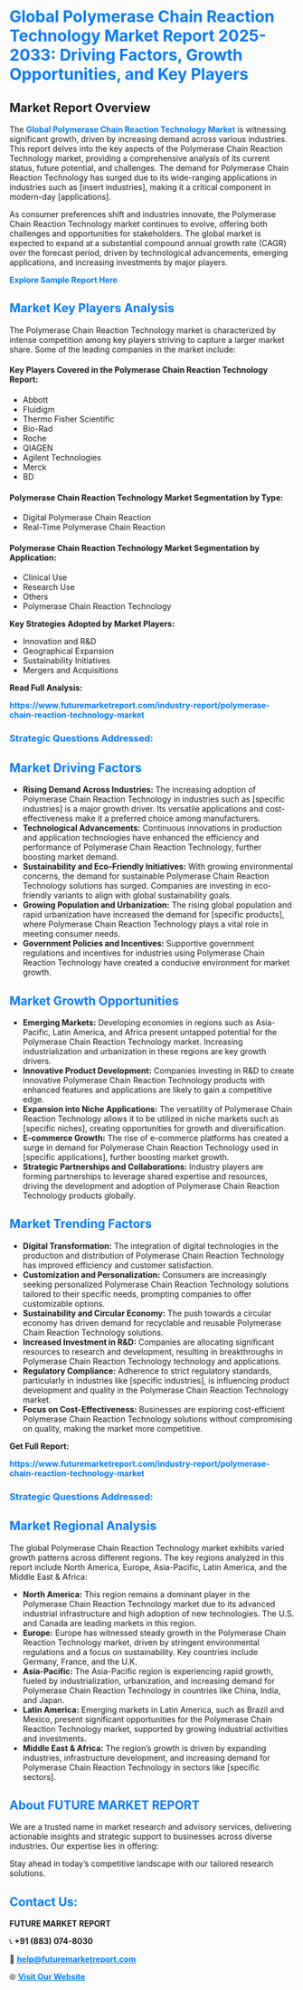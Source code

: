 <h1 style="color: #007BFF;">Global Polymerase Chain Reaction Technology Market Report 2025-2033: Driving Factors, Growth Opportunities, and Key Players</h1>

<section id="overview">
<h2>Market Report Overview</h2>
<p>The <a href="https://www.futuremarketreport.com/industry-report/polymerase-chain-reaction-technology-market" style="color: #007BFF; text-decoration: none;"><strong>Global Polymerase Chain Reaction Technology Market</strong></a> is witnessing significant growth, driven by increasing demand across various industries. This report delves into the key aspects of the Polymerase Chain Reaction Technology market, providing a comprehensive analysis of its current status, future potential, and challenges. The demand for Polymerase Chain Reaction Technology has surged due to its wide-ranging applications in industries such as [insert industries], making it a critical component in modern-day [applications].</p>
<p>As consumer preferences shift and industries innovate, the Polymerase Chain Reaction Technology market continues to evolve, offering both challenges and opportunities for stakeholders. The global market is expected to expand at a substantial compound annual growth rate (CAGR) over the forecast period, driven by technological advancements, emerging applications, and increasing investments by major players.</p>
</section>

<section id="overview">
<p><a href="https://www.futuremarketreport.com/request-sample/reportId=113232" style="color: #007BFF; text-decoration: none;"><strong>Explore Sample Report Here</strong></a></p>
</section>

<section id="key-players">
<h2 style="color: #007BFF;">Market Key Players Analysis</h2>
<p>The Polymerase Chain Reaction Technology market is characterized by intense competition among key players striving to capture a larger market share. Some of the leading companies in the market include:</p>
<h4>Key Players Covered in the Polymerase Chain Reaction Technology Report:</h4>
<ul><li>Abbott</li><li>Fluidigm</li><li>Thermo Fisher Scientific</li><li>Bio-Rad</li><li>Roche</li><li>QIAGEN</li><li>Agilent Technologies</li><li>Merck</li><li>BD</li></ul>
<h4>Polymerase Chain Reaction Technology Market Segmentation by Type:</h4>
<ul><li>Digital Polymerase Chain Reaction</li><li>Real-Time Polymerase Chain Reaction</li></ul>

<h4>Polymerase Chain Reaction Technology Market Segmentation by Application:</h4>
<ul><li>Clinical Use</li><li>Research Use</li><li>Others</li><li>Polymerase Chain Reaction Technology</li></ul>
<p><strong>Key Strategies Adopted by Market Players:</strong></p>
<ul>
<li>Innovation and R&D</li>
<li>Geographical Expansion</li>
<li>Sustainability Initiatives</li>
<li>Mergers and Acquisitions</li>
</ul>
</section>

<section>
<p><strong>Read Full Analysis: </strong></p><a href="https://www.futuremarketreport.com/industry-report/polymerase-chain-reaction-technology-market" style="color: #007BFF; text-decoration: none;"><strong>https://www.futuremarketreport.com/industry-report/polymerase-chain-reaction-technology-market</strong></a>
<h3 style="color: #007BFF;">Strategic Questions Addressed:</h3>
</section>

<section id="driving-factors">
<h2 style="color: #007BFF;">Market Driving Factors</h2>
<ul>
<li><strong>Rising Demand Across Industries:</strong> The increasing adoption of Polymerase Chain Reaction Technology in industries such as [specific industries] is a major growth driver. Its versatile applications and cost-effectiveness make it a preferred choice among manufacturers.</li>
<li><strong>Technological Advancements:</strong> Continuous innovations in production and application technologies have enhanced the efficiency and performance of Polymerase Chain Reaction Technology, further boosting market demand.</li>
<li><strong>Sustainability and Eco-Friendly Initiatives:</strong> With growing environmental concerns, the demand for sustainable Polymerase Chain Reaction Technology solutions has surged. Companies are investing in eco-friendly variants to align with global sustainability goals.</li>
<li><strong>Growing Population and Urbanization:</strong> The rising global population and rapid urbanization have increased the demand for [specific products], where Polymerase Chain Reaction Technology plays a vital role in meeting consumer needs.</li>
<li><strong>Government Policies and Incentives:</strong> Supportive government regulations and incentives for industries using Polymerase Chain Reaction Technology have created a conducive environment for market growth.</li>
</ul>
</section>

<section id="growth-opportunities">
<h2 style="color: #007BFF;">Market Growth Opportunities</h2>
<ul>
<li><strong>Emerging Markets:</strong> Developing economies in regions such as Asia-Pacific, Latin America, and Africa present untapped potential for the Polymerase Chain Reaction Technology market. Increasing industrialization and urbanization in these regions are key growth drivers.</li>
<li><strong>Innovative Product Development:</strong> Companies investing in R&D to create innovative Polymerase Chain Reaction Technology products with enhanced features and applications are likely to gain a competitive edge.</li>
<li><strong>Expansion into Niche Applications:</strong> The versatility of Polymerase Chain Reaction Technology allows it to be utilized in niche markets such as [specific niches], creating opportunities for growth and diversification.</li>
<li><strong>E-commerce Growth:</strong> The rise of e-commerce platforms has created a surge in demand for Polymerase Chain Reaction Technology used in [specific applications], further boosting market growth.</li>
<li><strong>Strategic Partnerships and Collaborations:</strong> Industry players are forming partnerships to leverage shared expertise and resources, driving the development and adoption of Polymerase Chain Reaction Technology products globally.</li>
</ul>
</section>

<section id="trending-factors">
<h2 style="color: #007BFF;">Market Trending Factors</h2>
<ul>
<li><strong>Digital Transformation:</strong> The integration of digital technologies in the production and distribution of Polymerase Chain Reaction Technology has improved efficiency and customer satisfaction.</li>
<li><strong>Customization and Personalization:</strong> Consumers are increasingly seeking personalized Polymerase Chain Reaction Technology solutions tailored to their specific needs, prompting companies to offer customizable options.</li>
<li><strong>Sustainability and Circular Economy:</strong> The push towards a circular economy has driven demand for recyclable and reusable Polymerase Chain Reaction Technology solutions.</li>
<li><strong>Increased Investment in R&D:</strong> Companies are allocating significant resources to research and development, resulting in breakthroughs in Polymerase Chain Reaction Technology technology and applications.</li>
<li><strong>Regulatory Compliance:</strong> Adherence to strict regulatory standards, particularly in industries like [specific industries], is influencing product development and quality in the Polymerase Chain Reaction Technology market.</li>
<li><strong>Focus on Cost-Effectiveness:</strong> Businesses are exploring cost-efficient Polymerase Chain Reaction Technology solutions without compromising on quality, making the market more competitive.</li>
</ul>
</section>

<section>
<p><strong>Get Full Report: </strong></p><a href="https://www.futuremarketreport.com/industry-report/polymerase-chain-reaction-technology-market" style="color: #007BFF; text-decoration: none;"><strong>https://www.futuremarketreport.com/industry-report/polymerase-chain-reaction-technology-market</strong></a>
<h3 style="color: #007BFF;">Strategic Questions Addressed:</h3>
</section>


<section id="regional-analysis">
<h2 style="color: #007BFF;">Market Regional Analysis</h2>
<p>The global Polymerase Chain Reaction Technology market exhibits varied growth patterns across different regions. The key regions analyzed in this report include North America, Europe, Asia-Pacific, Latin America, and the Middle East & Africa:</p>
<ul>
<li><strong>North America:</strong> This region remains a dominant player in the Polymerase Chain Reaction Technology market due to its advanced industrial infrastructure and high adoption of new technologies. The U.S. and Canada are leading markets in this region.</li>
<li><strong>Europe:</strong> Europe has witnessed steady growth in the Polymerase Chain Reaction Technology market, driven by stringent environmental regulations and a focus on sustainability. Key countries include Germany, France, and the U.K.</li>
<li><strong>Asia-Pacific:</strong> The Asia-Pacific region is experiencing rapid growth, fueled by industrialization, urbanization, and increasing demand for Polymerase Chain Reaction Technology in countries like China, India, and Japan.</li>
<li><strong>Latin America:</strong> Emerging markets in Latin America, such as Brazil and Mexico, present significant opportunities for the Polymerase Chain Reaction Technology market, supported by growing industrial activities and investments.</li>
<li><strong>Middle East & Africa:</strong> The region’s growth is driven by expanding industries, infrastructure development, and increasing demand for Polymerase Chain Reaction Technology in sectors like [specific sectors].</li>
</ul>
</section>

<footer>
<h2 style="color: #007BFF;">About FUTURE MARKET REPORT</h2>
<p>We are a trusted name in market research and advisory services, delivering actionable insights and strategic support to businesses across diverse industries. Our expertise lies in offering:</p>

<p>Stay ahead in today’s competitive landscape with our tailored research solutions.</p>

<h2 style="color: #007BFF;">Contact Us:</h2>
<p><strong>FUTURE MARKET REPORT</strong></p>
<p>📞 <strong>+91 (883) 074-8030</strong></p>
<p>📧 <strong><a href="mailto:help@futuremarketreport.com" style="color: #007BFF;">help@futuremarketreport.com</a></strong></p>
<p>🌐 <strong><a href="https://www.futuremarketreport.com/" style="color: #007BFF;">Visit Our Website</a></strong></p>
</footer>